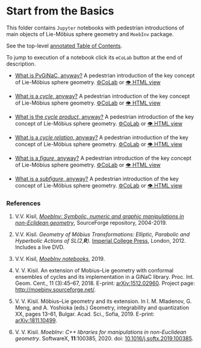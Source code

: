 # Start from the Basics
This folder contains `Jupyter` notebooks with pedestrian introductions of main objects of  Lie-Möbius sphere geometry and `MoebInv` package.

See the top-level [annotated Table of Contents](https://github.com/vvkisil/MoebInv-notebooks/blob/master/Table_of_contents.md).

To jump to execution of a notebook click its `⚙CoLab` button at the end of description.

+ [What is PyGiNaC, anyway?](https://github.com/vvkisil/MoebInv-notebooks/tree/master/Geometry_of_cycles/Start_from_Basics/pyGiNaC.ipynb) A pedestrian introduction of the key concept of Lie-Möbius sphere geometry. [⚙CoLab](https://colab.research.google.com/github/vvkisil/MoebInv-notebooks/blob/master/Geometry_of_cycles/Start_from_Basics/pyGiNaC.ipynb) or [👁 HTML view](http://www1.maths.leeds.ac.uk/~kisilv/MoebInv-notebooks/Geometry_of_cycles/Start_from_Basics/pyGiNaC.html)

+ [What is a *cycle*, anyway?](https://github.com/vvkisil/MoebInv-notebooks/tree/master/Geometry_of_cycles/Start_from_Basics/What_is_cycle.ipynb) A pedestrian introduction of the key concept of Lie-Möbius sphere geometry. [⚙CoLab](https://colab.research.google.com/github/vvkisil/MoebInv-notebooks/blob/master/Geometry_of_cycles/Start_from_Basics/What_is_cycle.ipynb) or [👁 HTML view](http://www1.maths.leeds.ac.uk/~kisilv/MoebInv-notebooks/Geometry_of_cycles/Start_from_Basics/What_is_cycle.html)

+ [What is the *cycle product*, anyway?](https://github.com/vvkisil/MoebInv-notebooks/tree/master/Geometry_of_cycles/Start_from_Basics/What_is_cycle_product.ipynb) A pedestrian introduction of the key concept of Lie-Möbius sphere geometry. [⚙CoLab](https://colab.research.google.com/github/vvkisil/MoebInv-notebooks/blob/master/Geometry_of_cycles/Start_from_Basics/What_is_cycle_product.ipynb) or [👁 HTML view](http://www1.maths.leeds.ac.uk/~kisilv/MoebInv-notebooks/Geometry_of_cycles/Start_from_Basics/What_is_cycle_product.html)

+ [What is a *cycle relation*, anyway?](https://github.com/vvkisil/MoebInv-notebooks/tree/master/Geometry_of_cycles/Start_from_Basics/What_is_cycle_relation.ipynb) A pedestrian introduction of the key concept of Lie-Möbius sphere geometry. [⚙CoLab](https://colab.research.google.com/github/vvkisil/MoebInv-notebooks/blob/master/Geometry_of_cycles/Start_from_Basics/What_is_cycle_relation.ipynb) or [👁 HTML view](http://www1.maths.leeds.ac.uk/~kisilv/MoebInv-notebooks/Geometry_of_cycles/Start_from_Basics/What_is_cycle_relation.html)

+ [What is a *figure*, anyway?](https://github.com/vvkisil/MoebInv-notebooks/tree/master/Geometry_of_cycles/Start_from_Basics/What_is_figure.ipynb) A pedestrian introduction of the key concept of Lie-Möbius sphere geometry. [⚙CoLab](https://colab.research.google.com/github/vvkisil/MoebInv-notebooks/blob/master/Geometry_of_cycles/Start_from_Basics/What_is_figure.ipynb) or [👁 HTML view](http://www1.maths.leeds.ac.uk/~kisilv/MoebInv-notebooks/Geometry_of_cycles/Start_from_Basics/What_is_figure.html)

+ [What is a *subfigure*, anyway?](https://github.com/vvkisil/MoebInv-notebooks/tree/master/Geometry_of_cycles/Start_from_Basics/What_is_subfigure.ipynb) A pedestrian introduction of the key concept of Lie-Möbius sphere geometry. [⚙CoLab](https://colab.research.google.com/github/vvkisil/MoebInv-notebooks/blob/master/Geometry_of_cycles/Start_from_Basics/What_is_subfigure.ipynb) or [👁 HTML view](http://www1.maths.leeds.ac.uk/~kisilv/MoebInv-notebooks/Geometry_of_cycles/Start_from_Basics/What_is_subfigure.html)

### References

1. V.V. Kisil, [*MoebInv: Symbolic, numeric and graphic manipulations in non-Eclidean geometry*](http://moebinv.sourceforge.net/), SourceForge repository,
2004-2019.

2. V.V. Kisil. *Geometry of Möbius Transformations: Elliptic, Parabolic and Hyperbolic Actions of SL(2,**R**)*. [Imperial College Press](https://www.worldscientific.com/worldscibooks/10.1142/p835), London, 2012. Includes a live DVD.

3. V.V. Kisil, [*MoebInv notebooks*](https://github.com/vvkisil/MoebInv-notebooks), 2019.

    <a id="refKisil18"></a>
4. V. V. Kisil. An extension of Mobius–Lie geometry with conformal ensembles of cycles and its implementation in a GiNaC library. Proc. Int. Geom. Cent., 11 (3):45–67, 2018. E-print: [arXiv:1512.02960](https://arxiv.org/abs/1512.02960). Project page: http://moebinv.sourceforge.net/.

    <a id="refKisil19"></a>
5. V. V. Kisil. Möbius–Lie geometry and its extension. In I. M. Mladenov, G. Meng, and A. Yoshioka (eds.) Geometry, integrability and quantization XX, pages 13–61, Bulgar. Acad. Sci., Sofia, 2019. E-print: [arXiv:1811.10499](https://arxiv.org/abs/1811.10499).

    <a id="refKisil20"></a>
6.  V. V. Kisil. *MoebInv: C++ libraries for manipulations in non-Euclidean geometry*. SoftwareX, **11**:100385, 2020. doi: [10.1016/j.softx.2019.100385](http://dx.doi.org/10.1016/j.softx.2019.100385).
